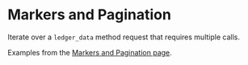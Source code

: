 # Markers and Pagination

Iterate over a `ledger_data` method request that requires multiple calls.

Examples from the [Markers and Pagination page](https://xrpl.org/markers-and-pagination.html#markers-and-pagination).